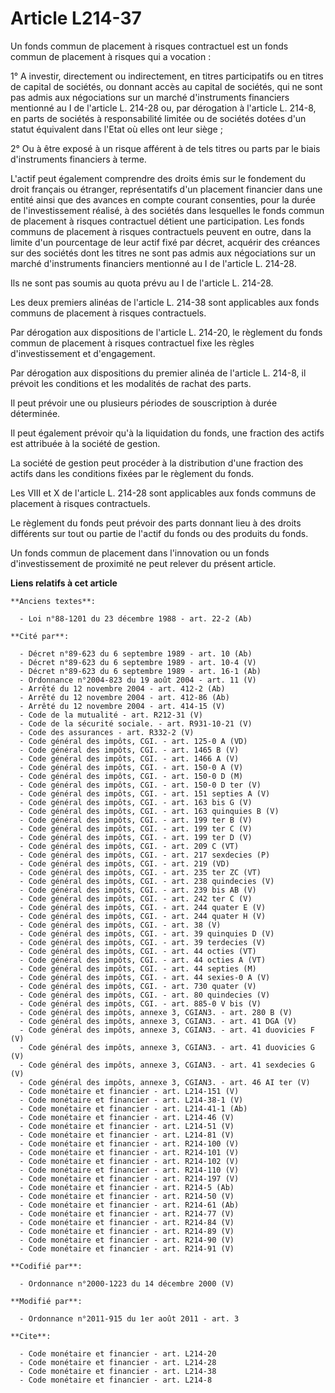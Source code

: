 # Article L214-37

Un fonds commun de placement à risques contractuel est un fonds commun de placement à risques qui a vocation : 

1° A investir, directement ou indirectement, en titres participatifs ou en titres de capital de sociétés, ou donnant accès au
capital de sociétés, qui ne sont pas admis aux négociations sur un marché d'instruments financiers mentionné au I de
l'article L. 214-28 ou, par dérogation à l'article L. 214-8, en parts de sociétés à responsabilité limitée ou de sociétés
dotées d'un statut équivalent dans l'Etat où elles ont leur siège ; 

2° Ou à être exposé à un risque afférent à de tels titres ou parts par le biais d'instruments financiers à terme. 

L'actif peut également comprendre des droits émis sur le fondement du droit français ou étranger, représentatifs d'un
placement financier dans une entité ainsi que des avances en compte courant consenties, pour la durée de l'investissement
réalisé, à des sociétés dans lesquelles le fonds commun de placement à risques contractuel détient une participation. Les
fonds communs de placement à risques contractuels peuvent en outre, dans la limite d'un pourcentage de leur actif fixé par
décret, acquérir des créances sur des sociétés dont les titres ne sont pas admis aux négociations sur un marché d'instruments
financiers mentionné au I de l'article L. 214-28. 

Ils ne sont pas soumis au quota prévu au I de l'article L. 214-28. 

Les deux premiers alinéas de l'article L. 214-38 sont applicables aux fonds communs de placement à risques contractuels. 

Par dérogation aux dispositions de l'article L. 214-20, le règlement du fonds commun de placement à risques contractuel fixe
les règles d'investissement et d'engagement. 

Par dérogation aux dispositions du premier alinéa de l'article L. 214-8, il prévoit les conditions et les modalités de rachat
des parts. 

Il peut prévoir une ou plusieurs périodes de souscription à durée déterminée. 

Il peut également prévoir qu'à la liquidation du fonds, une fraction des actifs est attribuée à la société de gestion. 

La société de gestion peut procéder à la distribution d'une fraction des actifs dans les conditions fixées par le règlement
du fonds. 

Les VIII et X de l'article L. 214-28 sont applicables aux fonds communs de placement à risques contractuels. 

Le règlement du fonds peut prévoir des parts donnant lieu à des droits différents sur tout ou partie de l'actif du fonds ou
des produits du fonds. 

Un fonds commun de placement dans l'innovation ou un fonds d'investissement de proximité ne peut relever du présent article.

**Liens relatifs à cet article**

	**Anciens textes**:

	  - Loi n°88-1201 du 23 décembre 1988 - art. 22-2 (Ab)

	**Cité par**:

	  - Décret n°89-623 du 6 septembre 1989 - art. 10 (Ab)
	  - Décret n°89-623 du 6 septembre 1989 - art. 10-4 (V)
	  - Décret n°89-623 du 6 septembre 1989 - art. 16-1 (Ab)
	  - Ordonnance n°2004-823 du 19 août 2004 - art. 11 (V)
	  - Arrêté du 12 novembre 2004 - art. 412-2 (Ab)
	  - Arrêté du 12 novembre 2004 - art. 412-86 (Ab)
	  - Arrêté du 12 novembre 2004 - art. 414-15 (V)
	  - Code de la mutualité - art. R212-31 (V)
	  - Code de la sécurité sociale. - art. R931-10-21 (V)
	  - Code des assurances - art. R332-2 (V)
	  - Code général des impôts, CGI. - art. 125-0 A (VD)
	  - Code général des impôts, CGI. - art. 1465 B (V)
	  - Code général des impôts, CGI. - art. 1466 A (V)
	  - Code général des impôts, CGI. - art. 150-0 A (V)
	  - Code général des impôts, CGI. - art. 150-0 D (M)
	  - Code général des impôts, CGI. - art. 150-0 D ter (V)
	  - Code général des impôts, CGI. - art. 151 septies A (V)
	  - Code général des impôts, CGI. - art. 163 bis G (V)
	  - Code général des impôts, CGI. - art. 163 quinquies B (V)
	  - Code général des impôts, CGI. - art. 199 ter B (V)
	  - Code général des impôts, CGI. - art. 199 ter C (V)
	  - Code général des impôts, CGI. - art. 199 ter D (V)
	  - Code général des impôts, CGI. - art. 209 C (VT)
	  - Code général des impôts, CGI. - art. 217 sexdecies (P)
	  - Code général des impôts, CGI. - art. 219 (VD)
	  - Code général des impôts, CGI. - art. 235 ter ZC (VT)
	  - Code général des impôts, CGI. - art. 238 quindecies (V)
	  - Code général des impôts, CGI. - art. 239 bis AB (V)
	  - Code général des impôts, CGI. - art. 242 ter C (V)
	  - Code général des impôts, CGI. - art. 244 quater E (V)
	  - Code général des impôts, CGI. - art. 244 quater H (V)
	  - Code général des impôts, CGI. - art. 38 (V)
	  - Code général des impôts, CGI. - art. 39 quinquies D (V)
	  - Code général des impôts, CGI. - art. 39 terdecies (V)
	  - Code général des impôts, CGI. - art. 44 octies (VT)
	  - Code général des impôts, CGI. - art. 44 octies A (VT)
	  - Code général des impôts, CGI. - art. 44 septies (M)
	  - Code général des impôts, CGI. - art. 44 sexies-0 A (V)
	  - Code général des impôts, CGI. - art. 730 quater (V)
	  - Code général des impôts, CGI. - art. 80 quindecies (V)
	  - Code général des impôts, CGI. - art. 885-0 V bis (V)
	  - Code général des impôts, annexe 3, CGIAN3. - art. 280 B (V)
	  - Code général des impôts, annexe 3, CGIAN3. - art. 41 DGA (V)
	  - Code général des impôts, annexe 3, CGIAN3. - art. 41 duovicies F (V)
	  - Code général des impôts, annexe 3, CGIAN3. - art. 41 duovicies G (V)
	  - Code général des impôts, annexe 3, CGIAN3. - art. 41 sexdecies G (V)
	  - Code général des impôts, annexe 3, CGIAN3. - art. 46 AI ter (V)
	  - Code monétaire et financier - art. L214-151 (V)
	  - Code monétaire et financier - art. L214-38-1 (V)
	  - Code monétaire et financier - art. L214-41-1 (Ab)
	  - Code monétaire et financier - art. L214-46 (V)
	  - Code monétaire et financier - art. L214-51 (V)
	  - Code monétaire et financier - art. L214-81 (V)
	  - Code monétaire et financier - art. R214-100 (V)
	  - Code monétaire et financier - art. R214-101 (V)
	  - Code monétaire et financier - art. R214-102 (V)
	  - Code monétaire et financier - art. R214-110 (V)
	  - Code monétaire et financier - art. R214-197 (V)
	  - Code monétaire et financier - art. R214-5 (Ab)
	  - Code monétaire et financier - art. R214-50 (V)
	  - Code monétaire et financier - art. R214-61 (Ab)
	  - Code monétaire et financier - art. R214-77 (V)
	  - Code monétaire et financier - art. R214-84 (V)
	  - Code monétaire et financier - art. R214-89 (V)
	  - Code monétaire et financier - art. R214-90 (V)
	  - Code monétaire et financier - art. R214-91 (V)

	**Codifié par**:

	  - Ordonnance n°2000-1223 du 14 décembre 2000 (V)

	**Modifié par**:

	  - Ordonnance n°2011-915 du 1er août 2011 - art. 3

	**Cite**:

	  - Code monétaire et financier - art. L214-20
	  - Code monétaire et financier - art. L214-28
	  - Code monétaire et financier - art. L214-38
	  - Code monétaire et financier - art. L214-8

